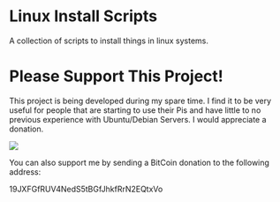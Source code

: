 # Linux Install Scripts
A collection of scripts to install things in linux systems.

# Please Support This Project!

This project is being developed during my spare time.  I find it to be very useful for people that are starting to use their Pis and have little to no previous experience with Ubuntu/Debian Servers.  I would appreciate a donation.

[![](https://www.paypalobjects.com/en_US/i/btn/btn_donateCC_LG.gif)](https://www.paypal.com/cgi-bin/webscr?cmd=_s-xclick&hosted_button_id=WNQLLY89JSPBN)

You can also support me by sending a BitCoin donation to the following address:

19JXFGfRUV4NedS5tBGfJhkfRrN2EQtxVo
